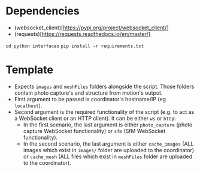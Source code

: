 # Dependencies

- (websocket_client)[https://pypi.org/project/websocket_client/]
- (requests)[https://requests.readthedocs.io/en/master/]

`cd python interfaces`
`pip install -r requirements.txt`

# Template

- Expects `images` and `meshFiles` folders alongside the script. Those folders contain photo capture's and structure from motion's output.  
- First argument to be passed is coordinator's hostname/IP (eg `localhost`).  
- Second argument is the required functionality of the script (e.g. to act as a WebSocket client or an HTTP client). It can be either `ws` or `http`:  
    - In the first scenario, the last argument is either `photo_capture` (photo capture WebSocket functionality) or `sfm` (SfM WebSocket functionality).  
    - In the second scenario, the last argument is either `cache_images` (ALL images which exist in `images/` folder are uploaded to the coordinator) or `cache_mesh` (ALL files which exist in `meshFiles` folder are uploaded to the coordinator).  
